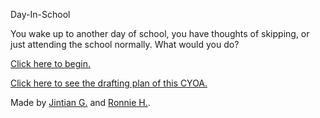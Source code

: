 Day-In-School

You wake up to another day of school, you have thoughts of skipping, or just attending the school normally. What would you do?

[Click here to begin.](https://ronnieh6918.github.io/Day-In-School/morning.html)

[Click here to see the drafting plan of this CYOA.](cyoa-diagram.png)

Made by [Jintian G.](https://github.com/jintiang9079) and [Ronnie H.](https://github.com/ronnieh6918).
